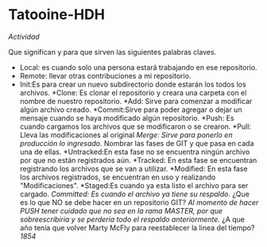 # Tatooine-HDH
*Actividad*

Que significan y para que sirven las siguientes palabras claves.
- Local:  es cuando solo una persona estará trabajando en ese repositorio.
- Remote: llevar otras contribuciones a mi repositorio.
- Init:Es para crear un nuevo subdirectorio donde estarán los todos los archivos.
*Clone: Es clonar el repositorio y creara una carpeta con el nombre de nuestro repositorio.
*Add: Sirve para comenzar a modificar algún archivo creado.
*Commit:Sirve para poder agregar o dejar un mensaje cuando se haya modificado algún repositorio.
*Push: Es cuando cargamos los archivos que se modificaron o se crearon.
*Pull: Lleva las modificaciones al original
*Merge: Sirve para ponerlo en producción lo ingresado.*
Nombrar las fases de GIT y que pasa en cada
una de ellas.
*Untracked:En esta fase no se encuentra ningún archivo por que no están registrados aún.
*Tracked: En esta fase se encuentran registrando los archivos que se van a utilizar.
*Modified: En esta fase los archivos registrados, se encuentran en uso y realizando "Modificaciones".
*Staged:Es cuando ya esta listo el archivo para ser cargado.
*Committed: Es cuando el archivo ya tiene su respaldo.*
¿Que es lo que NO se debe hacer en un repositorio GIT?
*Al momento de hacer PUSH tener cuidado que no sea en la rama MASTER, por que sobreescribiria y se perderia todo el respaldo anteriormente.*
¿A que año tenía que volver Marty McFly para reestablecer la linea del tiempo?
*1854*
